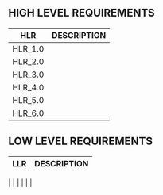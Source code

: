 ## HIGH LEVEL REQUIREMENTS
HLR     | DESCRIPTION
--------|-----------------------
HLR_1.0 |
HLR_2.0 |
HLR_3.0 |
HLR_4.0 |
HLR_5.0 |
HLR_6.0 |
   


## LOW LEVEL REQUIREMENTS
LLR| DESCRIPTION
---|-----------------------
   |
   |
   |
   |
   |
   |
   
